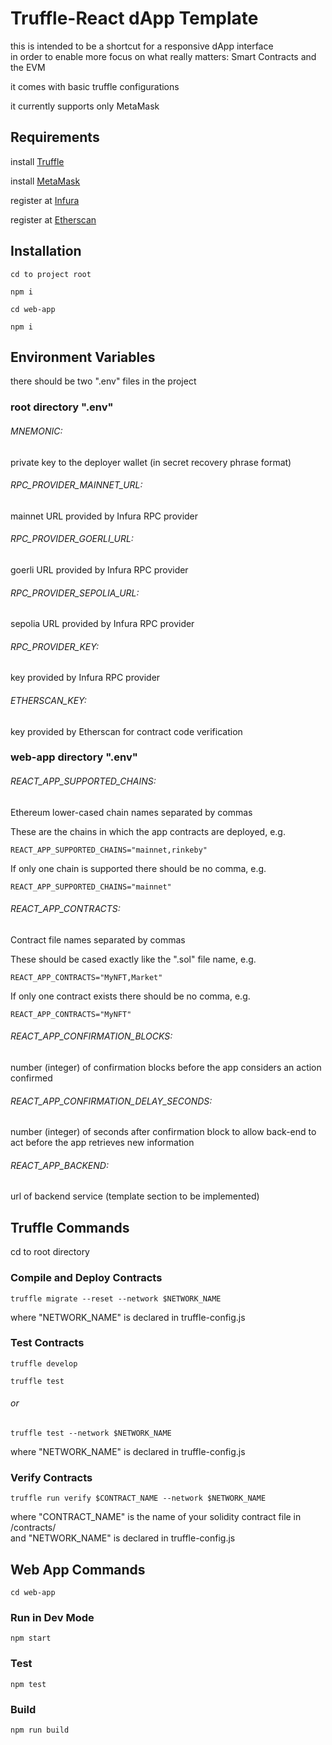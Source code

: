 # Truffle-React dApp Template

<p>this is intended to be a shortcut for a responsive dApp interface<br>
in order to enable more focus on what really matters: Smart Contracts and the EVM</p>

<p>it comes with basic truffle configurations</p>

<p>it currently supports only MetaMask</p>

## Requirements

<p>install <a href="https://trufflesuite.com/">Truffle</a></p>

<p>install <a href="https://metamask.io/">MetaMask</a></p>

<p>register at <a href="https://infura.io/">Infura</a></p>

<p>register at <a href="https://etherscan.io/">Etherscan</a></p>

## Installation

<pre><code>cd to project root</pre></code>
<pre><code>npm i</code></pre>
<pre><code>cd web-app</pre></code>
<pre><code>npm i</pre></code>

## Environment Variables

<p>there should be two ".env" files in the project</p>

### root directory ".env"

###### MNEMONIC:

<p>private key to the deployer wallet (in secret recovery phrase format)</p>

###### RPC_PROVIDER_MAINNET_URL:

<p>mainnet URL provided by Infura RPC provider</p>

###### RPC_PROVIDER_GOERLI_URL:

<p>goerli URL provided by Infura RPC provider</p>

###### RPC_PROVIDER_SEPOLIA_URL:

<p>sepolia URL provided by Infura RPC provider</p>

###### RPC_PROVIDER_KEY:

<p>key provided by Infura RPC provider</p>

###### ETHERSCAN_KEY:

<p>key provided by Etherscan for contract code verification</p>

### web-app directory ".env"

###### REACT_APP_SUPPORTED_CHAINS:

<p>Ethereum lower-cased chain names separated by commas</p>
<p>These are the chains in which the app contracts are deployed, e.g.</p>
<pre><code>REACT_APP_SUPPORTED_CHAINS="mainnet,rinkeby"</pre></code>
<p>If only one chain is supported there should be no comma, e.g.</p>
<pre><code>REACT_APP_SUPPORTED_CHAINS="mainnet"</pre></code>

###### REACT_APP_CONTRACTS:

<p>Contract file names separated by commas</p>
<p>These should be cased exactly like the ".sol" file name, e.g.</p> 
<pre><code>REACT_APP_CONTRACTS="MyNFT,Market"</pre></code>
<p>If only one contract exists there should be no comma, e.g.</p>
<pre><code>REACT_APP_CONTRACTS="MyNFT"</pre></code>

###### REACT_APP_CONFIRMATION_BLOCKS:

<p>number (integer) of confirmation blocks before the app considers an action confirmed</p>

###### REACT_APP_CONFIRMATION_DELAY_SECONDS:

<p>number (integer) of seconds after confirmation block to allow back-end to act before the app retrieves new information</p>

###### REACT_APP_BACKEND:

<p>url of backend service (template section to be implemented)</p>

## Truffle Commands

<p>cd to root directory</p>

### Compile and Deploy Contracts

<pre><code>truffle migrate --reset --network $NETWORK_NAME</pre></code>
<p>where "NETWORK_NAME" is declared in truffle-config.js</p>

### Test Contracts

<pre><code>truffle develop</pre></code>
<pre><code>truffle test</pre></code>

###### or

<pre><code>truffle test --network $NETWORK_NAME</pre></code>
<p>where "NETWORK_NAME" is declared in truffle-config.js</p>

### Verify Contracts

<pre><code>truffle run verify $CONTRACT_NAME --network $NETWORK_NAME</pre></code>
<p>where "CONTRACT_NAME" is the name of your solidity contract file in /contracts/<br>
and "NETWORK_NAME" is declared in truffle-config.js</p>

## Web App Commands

<pre><code>cd web-app</pre></code>

### Run in Dev Mode

<pre><code>npm start</pre></code>

### Test

<pre><code>npm test</pre></code>

### Build

<pre><code>npm run build</pre></code>
